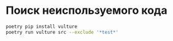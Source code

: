 # Поиск неиспользуемого кода

```bash
poetry pip install vulture
poetry run vulture src --exclude '*test*'
```
